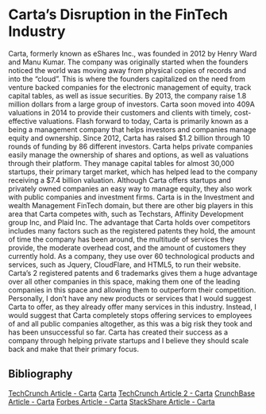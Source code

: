 # Carta’s Disruption in the FinTech Industry

   Carta, formerly known as eShares Inc., was founded in 2012 by Henry Ward and Manu Kumar. The company was originally started when the founders noticed the world was moving away from physical copies of records and into the “cloud”. This is where the founders capitalized on the need from venture backed companies for the electronic management of equity, track capital tables, as well as issue securities. By 2013, the company raise 1.8 million dollars from a large group of investors. Carta soon moved into 409A valuations in 2014 to provide their customers and clients with timely, cost-effective valuations. Flash forward to today, Carta is primarily known as a being a management company that helps investors and companies manage equity and ownership. Since 2012, Carta has raised $1.2 billion through 10 rounds of funding by 86 different investors. 
Carta helps private companies easily manage the ownership of shares and options, as well as valuations through their platform. They manage capital tables for almost 30,000 startups, their primary target market, which has helped lead to the company receiving a $7.4 billion valuation.  Although Carta offers startups and privately owned companies an easy way to manage equity, they also work with public companies and investment firms.
Carta is in the Investment and wealth Management FinTech domain, but there are other big players in this area that Carta competes with, such as Techstars, Affinity Development group Inc, and Plaid Inc. The advantage that Carta holds over competitors includes many factors such as the registered patents they hold, the amount of time the company has been around, the multitude of services they provide, the moderate overhead cost, and the amount of customers they currently hold. As a company, they use over 60 technological products and services, such as Jquery, CloudFlare, and HTML5, to run their website. Carta’s 2 registered patents and 6 trademarks gives them a huge advantage over all other companies in this space, making them one of the leading companies in this space and allowing them to outperform their competition.
Personally, I don’t have any new products or services that I would suggest Carta to offer, as they already offer many services in this industry. Instead, I would suggest that Carta completely stops offering services to employees of and all public companies altogether, as this was a big risk they took and has been unsuccessful so far. Carta has created their success as a company through helping private startups and I believe they should scale back and make that their primary focus.

## Bibliography
[TechCrunch Article - Carta](https://techcrunch.com/2019/05/06/carta-was-just-valued-at-1-7-billion-by-andreessen-horowitz-in-a-deal-some-see-as-rich/)
[Carta](https://carta.com/about/)
[TechCrunch Article 2 - Carta](https://techcrunch.com/2013/08/13/eshares/)
[CrunchBase Article - Carta](https://www.crunchbase.com/organization/eshares/technology)
[Forbes Article - Carta](https://www.forbes.com/companies/carta/?sh=5f9564354754)
[StackShare Article - Carta](https://stackshare.io/carta/carta)
